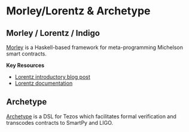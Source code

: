 # Morley/Lorentz & Archetype

## **Morley / Lorentz / Indigo**

[Morley](https://hackage.haskell.org/package/morley) is a Haskell-based framework for meta-programming Michelson smart contracts.

**Key Resources**

* [Lorentz introductory blog post](https://serokell.io/blog/lorentz-implementing-smart-contract-edsl-in-haskell)
* [Lorentz documentation](https://gitlab.com/morley-framework/morley/-/tree/1722a7ab667a407ce4ed225bb1e5bce8434bfe77/)

## **Archetype**

[Archetype](https://archetype-lang.org) is a DSL for Tezos which facilitates formal verification and transcodes contracts to SmartPy and LIGO.

